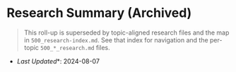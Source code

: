 <!-- CONTEXT_REFERENCE: 400_context-priority-guide.md -->

# Research Summary (Archived)

> This roll-up is superseded by topic-aligned research files and the map in `500_research-index.md`. See that index for
navigation and the per-topic `500_*_research.md` files.

- *Last Updated**: 2024-08-07
